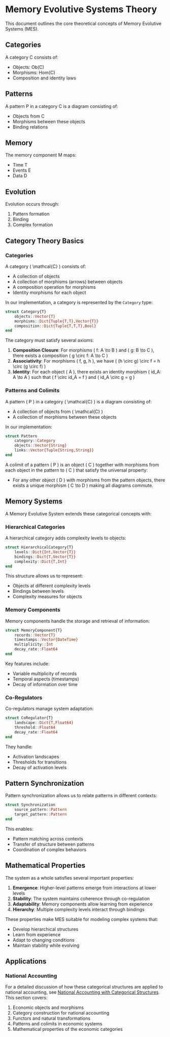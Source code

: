 # Memory Evolutive Systems Theory

This document outlines the core theoretical concepts of Memory Evolutive Systems (MES).

## Categories

A category C consists of:
- Objects: Ob(C)
- Morphisms: Hom(C)
- Composition and identity laws

## Patterns

A pattern P in a category C is a diagram consisting of:
- Objects from C
- Morphisms between these objects
- Binding relations

## Memory

The memory component M maps:
- Time T
- Events E
- Data D

## Evolution

Evolution occurs through:
1. Pattern formation
2. Binding
3. Complex formation

## Category Theory Basics

### Categories

A category \( \mathcal{C} \) consists of:
- A collection of objects
- A collection of morphisms (arrows) between objects
- A composition operation for morphisms
- Identity morphisms for each object

In our implementation, a category is represented by the `Category` type:

```julia
struct Category{T}
    objects::Vector{T}
    morphisms::Dict{Tuple{T,T},Vector{T}}
    composition::Dict{Tuple{T,T,T},Bool}
end
```

The category must satisfy several axioms:
1. **Composition Closure**: For morphisms \( f: A \to B \) and \( g: B \to C \), there exists a composition \( g \circ f: A \to C \)
2. **Associativity**: For morphisms \( f, g, h \), we have \( (h \circ g) \circ f = h \circ (g \circ f) \)
3. **Identity**: For each object \( A \), there exists an identity morphism \( id_A: A \to A \) such that \( f \circ id_A = f \) and \( id_A \circ g = g \)

### Patterns and Colimits

A pattern \( P \) in a category \( \mathcal{C} \) is a diagram consisting of:
- A collection of objects from \( \mathcal{C} \)
- A collection of morphisms between these objects

In our implementation:

```julia
struct Pattern
    category::Category
    objects::Vector{String}
    links::Vector{Tuple{String,String}}
end
```

A colimit of a pattern \( P \) is an object \( C \) together with morphisms from each object in the pattern to \( C \) that satisfy the universal property:
- For any other object \( D \) with morphisms from the pattern objects, there exists a unique morphism \( C \to D \) making all diagrams commute.

## Memory Systems

A Memory Evolutive System extends these categorical concepts with:

### Hierarchical Categories

A hierarchical category adds complexity levels to objects:

```julia
struct HierarchicalCategory{T}
    levels::Dict{Int,Vector{T}}
    bindings::Dict{T,Vector{T}}
    complexity::Dict{T,Int}
end
```

This structure allows us to represent:
- Objects at different complexity levels
- Bindings between levels
- Complexity measures for objects

### Memory Components

Memory components handle the storage and retrieval of information:

```julia
struct MemoryComponent{T}
    records::Vector{T}
    timestamps::Vector{DateTime}
    multiplicity::Int
    decay_rate::Float64
end
```

Key features include:
- Variable multiplicity of records
- Temporal aspects (timestamps)
- Decay of information over time

### Co-Regulators

Co-regulators manage system adaptation:

```julia
struct CoRegulator{T}
    landscape::Dict{T,Float64}
    threshold::Float64
    decay_rate::Float64
end
```

They handle:
- Activation landscapes
- Thresholds for transitions
- Decay of activation levels

## Pattern Synchronization

Pattern synchronization allows us to relate patterns in different contexts:

```julia
struct Synchronization
    source_pattern::Pattern
    target_pattern::Pattern
end
```

This enables:
- Pattern matching across contexts
- Transfer of structure between patterns
- Coordination of complex behaviors

## Mathematical Properties

The system as a whole satisfies several important properties:

1. **Emergence**: Higher-level patterns emerge from interactions at lower levels
2. **Stability**: The system maintains coherence through co-regulation
3. **Adaptability**: Memory components allow learning from experience
4. **Hierarchy**: Multiple complexity levels interact through bindings

These properties make MES suitable for modeling complex systems that:
- Develop hierarchical structures
- Learn from experience
- Adapt to changing conditions
- Maintain stability while evolving

## Applications

### National Accounting

For a detailed discussion of how these categorical structures are applied to national accounting, see [National Accounting with Categorical Structures](theory/national_accounting.md). This section covers:

1. Economic objects and morphisms
2. Category construction for national accounting
3. Functors and natural transformations
4. Patterns and colimits in economic systems
5. Mathematical properties of the economic categories 
